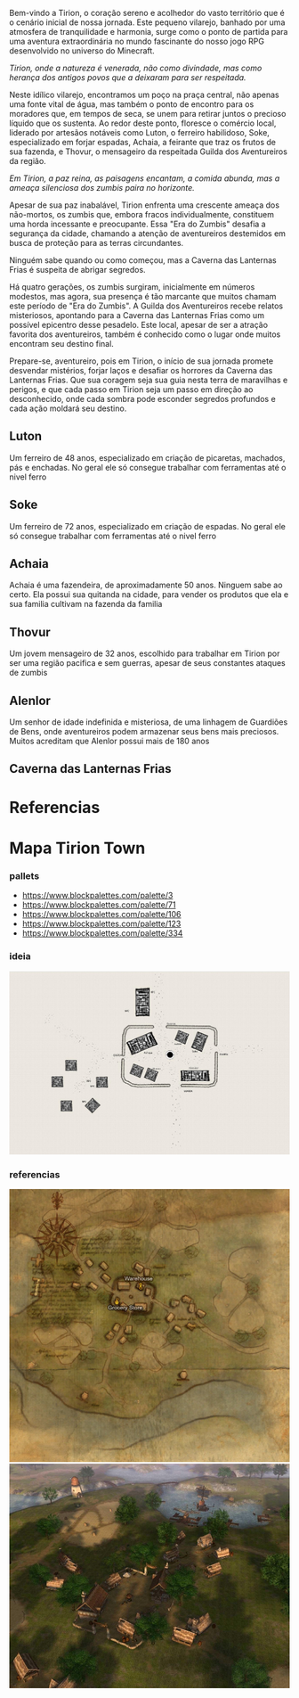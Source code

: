 
Bem-vindo a Tirion, o coração sereno e acolhedor do vasto território que é o cenário inicial de nossa jornada. Este pequeno vilarejo, banhado por uma atmosfera de tranquilidade e harmonia, surge como o ponto de partida para uma aventura extraordinária no mundo fascinante do nosso jogo RPG desenvolvido no universo do Minecraft.

_Tirion, onde a natureza é venerada, não como divindade, mas como herança dos antigos povos que a deixaram para ser respeitada._

Neste idílico vilarejo, encontramos um poço na praça central, não apenas uma fonte vital de água, mas também o ponto de encontro para os moradores que, em tempos de seca, se unem para retirar juntos o precioso líquido que os sustenta. Ao redor deste ponto, floresce o comércio local, liderado por artesãos notáveis como Luton, o ferreiro habilidoso, Soke, especializado em forjar espadas, Achaia, a feirante que traz os frutos de sua fazenda, e Thovur, o mensageiro da respeitada Guilda dos Aventureiros da região.

_Em Tirion, a paz reina, as paisagens encantam, a comida abunda, mas a ameaça silenciosa dos zumbis paira no horizonte._

Apesar de sua paz inabalável, Tirion enfrenta uma crescente ameaça dos não-mortos, os zumbis que, embora fracos individualmente, constituem uma horda incessante e preocupante. Essa "Era do Zumbis" desafia a segurança da cidade, chamando a atenção de aventureiros destemidos em busca de proteção para as terras circundantes.

Ninguém sabe quando ou como começou, mas a Caverna das Lanternas Frias é suspeita de abrigar segredos.

Há quatro gerações, os zumbis surgiram, inicialmente em números modestos, mas agora, sua presença é tão marcante que muitos chamam este período de "Era do Zumbis". A Guilda dos Aventureiros recebe relatos misteriosos, apontando para a Caverna das Lanternas Frias como um possível epicentro desse pesadelo. Este local, apesar de ser a atração favorita dos aventureiros, também é conhecido como o lugar onde muitos encontram seu destino final.

Prepare-se, aventureiro, pois em Tirion, o início de sua jornada promete desvendar mistérios, forjar laços e desafiar os horrores da Caverna das Lanternas Frias. Que sua coragem seja sua guia nesta terra de maravilhas e perigos, e que cada passo em Tirion seja um passo em direção ao desconhecido, onde cada sombra pode esconder segredos profundos e cada ação moldará seu destino.


## Luton

Um ferreiro de 48 anos, especializado em criação de picaretas, machados, pás e enchadas. No geral ele só consegue trabalhar com ferramentas até o nivel ferro

## Soke

Um ferreiro de 72 anos, especializado em criação de espadas. No geral ele só consegue trabalhar com ferramentas até o nivel ferro

## Achaia

Achaia é uma fazendeira, de aproximadamente 50 anos. Ninguem sabe ao certo. Ela possui sua quitanda na cidade, para vender os produtos que ela e sua familia cultivam na fazenda da familia

## Thovur

Um jovem mensageiro de 32 anos, escolhido para trabalhar em Tirion por ser uma região pacifica e sem guerras, apesar de seus constantes ataques de zumbis

## Alenlor

Um senhor de idade indefinida e misteriosa, de uma linhagem de Guardiões de Bens, onde aventureiros podem armazenar seus bens mais preciosos. Muitos acreditam que Alenlor possui mais de 180 anos

## Caverna das Lanternas Frias

# Referencias

# Mapa Tirion Town

### pallets

- https://www.blockpalettes.com/palette/3
- https://www.blockpalettes.com/palette/71
- https://www.blockpalettes.com/palette/106
- https://www.blockpalettes.com/palette/123
- https://www.blockpalettes.com/palette/334

### ideia
![image](https://github.com/Andradina-Minecraft-Fun/history/blob/main/images/Tirion01.jpeg?raw=true)


### referencias 
![image](https://github.com/Andradina-Minecraft-Fun/history/blob/main/images/Floran-Village.jpg?raw=true)
![image](https://github.com/Andradina-Minecraft-Fun/history/blob/main/images/Floran-Village02.jpg?raw=true)


